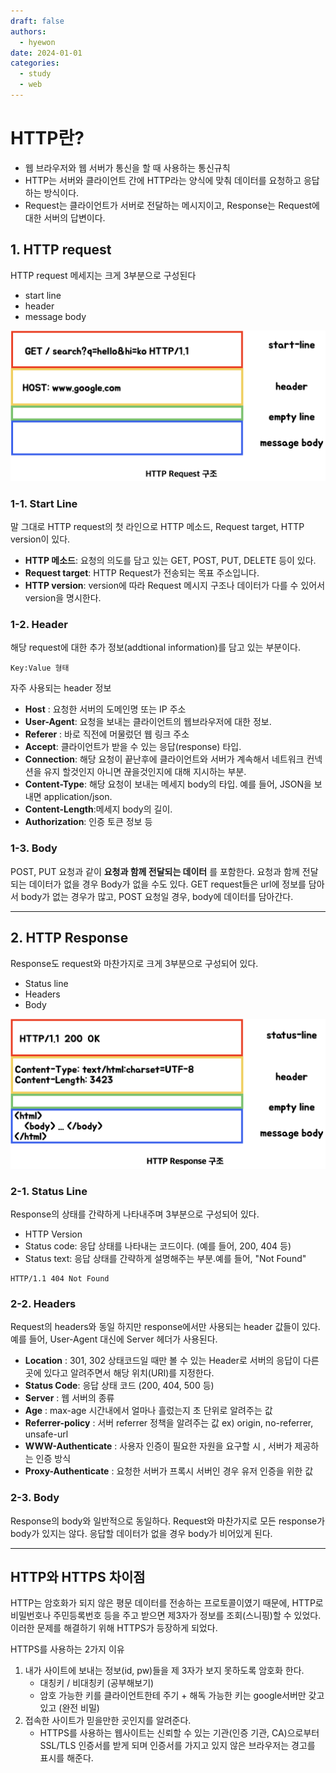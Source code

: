 ```yaml
---
draft: false
authors:
  - hyewon
date: 2024-01-01
categories:
  - study
  - web
---
```

# HTTP란?
<!-- more -->
- 웹 브라우저와 웹 서버가 통신을 할 때 사용하는 통신규칙  
- HTTP는 서버와 클라이언트 간에 HTTP라는 양식에 맞춰 데이터를 요청하고 응답하는 방식이다. 
- Request는 클라이언트가 서버로 전달하는 메시지이고, Response는 Request에 대한 서버의 답변이다.

## 1. HTTP request
HTTP request 메세지는 크게 3부분으로 구성된다

- start line
- header
- message body

![request](./woong1/request.png)  
### 1-1. Start Line

말 그대로 HTTP request의 첫 라인으로 HTTP 메소드, Request target, HTTP version이 있다.

- **HTTP 메소드**: 요청의 의도를 담고 있는 GET, POST, PUT, DELETE 등이 있다.
- **Request target**: HTTP Request가 전송되는 목표 주소입니다.
- **HTTP version**: version에 따라 Request 메시지 구조나 데이터가 다를 수 있어서 version을 명시한다.

### 1-2. Header

해당 request에 대한 추가 정보(addtional information)를 담고 있는 부분이다.
```
Key:Value 형태
```

자주 사용되는 header 정보

- **Host** : 요청한 서버의 도메인명 또는 IP 주소
- **User-Agent**: 요청을 보내는 클라이언트의 웹브라우저에 대한 정보.
- **Referer** : 바로 직전에 머물렀던 웹 링크 주소
- **Accept**: 클라이언트가 받을 수 있는 응답(response) 타입.
- **Connection**: 해당 요청이 끝난후에 클라이언트와 서버가 계속해서 네트워크 컨넥션을 유지 할것인지 아니면 끊을것인지에 대해 지시하는 부분.
- **Content-Type**: 해당 요청이 보내는 메세지 body의 타입. 예를 들어, JSON을 보내면 application/json.
- **Content-Length**:메세지 body의 길이.
- **Authorization**: 인증 토큰 정보 등

### 1-3. Body

POST, PUT 요청과 같이 **요청과 함께 전달되는 데이터** 를 포함한다. 요청과 함께 전달되는 데이터가 없을 경우 Body가 없을 수도 있다. GET request들은 url에 정보를 담아서 body가 없는 경우가 많고, POST 요청일 경우, body에 데이터를 담아간다.

---

## 2. HTTP Response
Response도 request와 마찬가지로 크게 3부분으로 구성되어 있다.  

- Status line  
- Headers  
- Body      

![response](./woong1/response.png)  

### 2-1. Status Line

Response의 상태를 간략하게 나타내주며 3부분으로 구성되어 있다.

- HTTP Version
- Status code: 응답 상태를 나타내는 코드이다. (예를 들어, 200, 404 등)
- Status text: 응답 상태를 간략하게 설명해주는 부분.예를 들어, "Not Found"
```
HTTP/1.1 404 Not Found
``` 
    

### 2-2. Headers

Request의 headers와 동일 하지만 response에서만 사용되는 header 값들이 있다. 예를 들어, User-Agent 대신에 Server 헤더가 사용된다.  

- **Location** : 301, 302 상태코드일 때만 볼 수 있는 Header로 서버의 응답이 다른 곳에 있다고 알려주면서 해당 위치(URI)를 지정한다.
- **Status Code**: 응답 상태 코드 (200, 404, 500 등)  
- **Server** : 웹 서버의 종류    
- **Age** : max-age 시간내에서 얼마나 흘렀는지 초 단위로 알려주는 값     
- **Referrer-policy** : 서버 referrer 정책을 알려주는 값 ex) origin, no-referrer, unsafe-url  
- **WWW-Authenticate** : 사용자 인증이 필요한 자원을 요구할 시 , 서버가 제공하는 인증 방식  
- **Proxy-Authenticate** : 요청한 서버가 프록시 서버인 경우 유저 인증을 위한 값  
    

### 2-3. Body
Response의 body와 일반적으로 동일하다. Request와 마찬가지로 모든 response가 body가 있지는 않다. 응답할 데이터가 없을 경우 body가 비어있게 된다.


---
## HTTP와 HTTPS 차이점
HTTP는 암호화가 되지 않은 평문 데이터를 전송하는 프로토콜이였기 때문에, HTTP로 비밀번호나 주민등록번호 등을 주고 받으면 제3자가 정보를 조회(스니핑)할 수 있었다. 이러한 문제를 해결하기 위해 HTTPS가 등장하게 되었다.  

HTTPS를 사용하는 2가지 이유  

1. 내가 사이트에 보내는 정보(id, pw)들을 제 3자가 보지 못하도록 암호화 한다.
    - 대칭키 / 비대칭키 (공부해보기)
    - 암호 가능한 키를 클라이언트한테 주기 + 해독 가능한 키는 google서버만 갖고 있고 (완전 비밀)
2. 접속한 사이트가 믿을만한 곳인지를 알려준다.
    - HTTPS를 사용하는 웹사이트는 신뢰할 수 있는 기관(인증 기관, CA)으로부터 SSL/TLS 인증서를 받게 되며 인증서를 가지고 있지 않은 브라우저는 경고를 표시를 해준다.  
